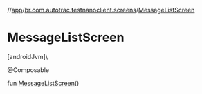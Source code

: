 //[app](../../index.md)/[br.com.autotrac.testnanoclient.screens](index.md)/[MessageListScreen](-message-list-screen.md)

# MessageListScreen

[androidJvm]\

@Composable

fun [MessageListScreen](-message-list-screen.md)()
